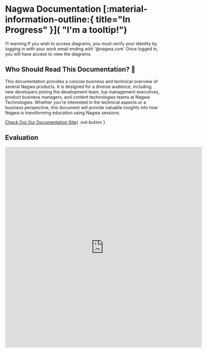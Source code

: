 # Nagwa Documentation [:material-information-outline:{ title="In Progress" }]( "I'm a tooltip!")


!!! warning
    If you wish to access diagrams, you must verify your identity by logging in with your work email ending with '@nagwa.com' Once logged in, you will have access to view the diagrams.


## Who Should Read This Documentation? 🤔

This documentation provides a concise business and technical overview of several Nagwa products. It is designed for a diverse audience, including new developers joining the development team, top management executives, product business managers, and content technologies teams at Nagwa Technologies. Whether you're interested in the technical aspects or a business perspective, this document will provide valuable insights into how Nagwa is transforming education using Nagwa sessions.


[Check Out Our Documentation Site](https://documentation.nagwa.com/){ .md-button }

## Evaluation

<iframe src="https://docs.google.com/forms/d/e/1FAIpQLScH8i4Tl4fGmSC5FNS8Lq5SAuf0T88CG4TjLQ-jtAiInILB1w/viewform?embedded=true" width="640" height="653" frameborder="0" marginheight="0" marginwidth="0">Loading…</iframe>